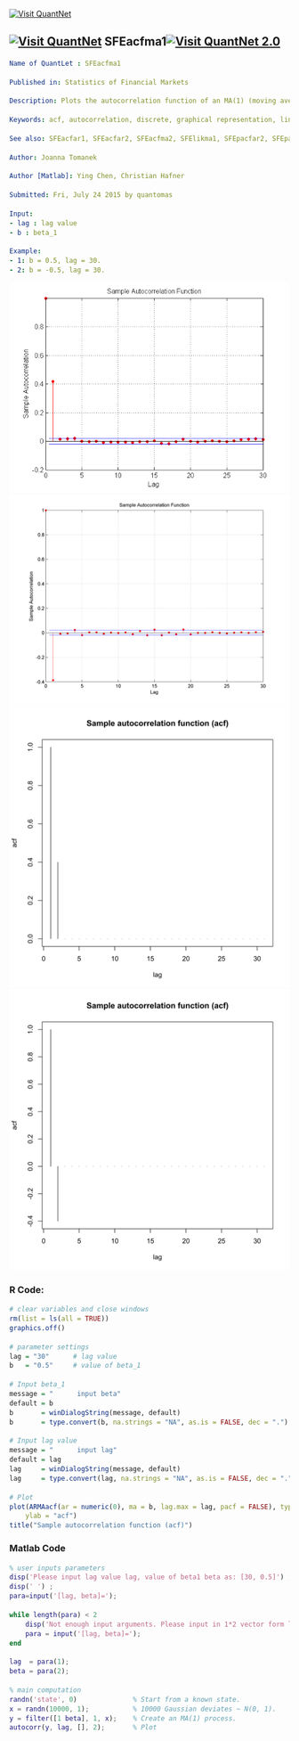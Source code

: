 
[<img src="https://github.com/QuantLet/Styleguide-and-FAQ/blob/master/pictures/banner.png" width="880" alt="Visit QuantNet">](http://quantlet.de/index.php?p=info)

## [<img src="https://github.com/QuantLet/Styleguide-and-Validation-procedure/blob/master/pictures/qloqo.png" alt="Visit QuantNet">](http://quantlet.de/) **SFEacfma1**[<img src="https://github.com/QuantLet/Styleguide-and-Validation-procedure/blob/master/pictures/QN2.png" width="60" alt="Visit QuantNet 2.0">](http://quantlet.de/d3/ia)

```yaml
Name of QuantLet : SFEacfma1 

Published in: Statistics of Financial Markets

Description: Plots the autocorrelation function of an MA(1) (moving average) process.

Keywords: acf, autocorrelation, discrete, graphical representation, linear, moving-average, plot, process, simulation, stationary, stochastic, stochastic-process, time-series

See also: SFEacfar1, SFEacfar2, SFEacfma2, SFElikma1, SFEpacfar2, SFEpacfma2, SFEplotma1

Author: Joanna Tomanek

Author [Matlab]: Ying Chen, Christian Hafner

Submitted: Fri, July 24 2015 by quantomas

Input:
- lag : lag value
- b : beta_1

Example:
- 1: b = 0.5, lag = 30.
- 2: b = -0.5, lag = 30.

```

![Picture1](SFEacfma1_01Matlab.png)
![Picture2](SFEacfma1_02Matlab.png)
![Picture3](SFEacfma1_1-1.png)
![Picture4](SFEacfma1_2-1.png)

### R Code:
```r
# clear variables and close windows
rm(list = ls(all = TRUE))
graphics.off()

# parameter settings
lag = "30"      # lag value
b   = "0.5"     # value of beta_1

# Input beta_1
message = "      input beta"
default = b
b       = winDialogString(message, default)
b       = type.convert(b, na.strings = "NA", as.is = FALSE, dec = ".")

# Input lag value
message = "      input lag"
default = lag
lag     = winDialogString(message, default)
lag     = type.convert(lag, na.strings = "NA", as.is = FALSE, dec = ".")

# Plot
plot(ARMAacf(ar = numeric(0), ma = b, lag.max = lag, pacf = FALSE), type = "h", xlab = "lag", 
    ylab = "acf")
title("Sample autocorrelation function (acf)") 
```
### Matlab Code
```matlab
% user inputs parameters
disp('Please input lag value lag, value of beta1 beta as: [30, 0.5]') ;
disp(' ') ;
para=input('[lag, beta]=');

while length(para) < 2
    disp('Not enough input arguments. Please input in 1*2 vector form like [30, 0.5] or [30 0.5]');
    para = input('[lag, beta]=');
end

lag  = para(1);
beta = para(2);

% main computation
randn('state', 0)              % Start from a known state.
x = randn(10000, 1);           % 10000 Gaussian deviates ~ N(0, 1).
y = filter([1 beta], 1, x);    % Create an MA(1) process.
autocorr(y, lag, [], 2);       % Plot
```
